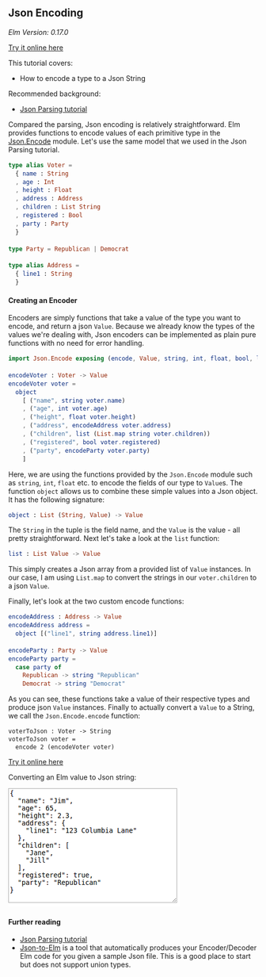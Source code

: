 ## Json Encoding

*Elm Version: 0.17.0*

[Try it online here](https://alexspurling.github.io/elm-recipes/json-encoding/)

This tutorial covers:

* How to encode a type to a Json String

Recommended background:

* [Json Parsing tutorial](../json-parsing/)

Compared the parsing, Json encoding is relatively straightforward. Elm provides functions to encode values of each
primitive type in the [Json.Encode](http://package.elm-lang.org/packages/elm-lang/core/4.0.1/Json-Encode) module. Let's
use the same model that we used in the Json Parsing tutorial.

```elm
type alias Voter =
  { name : String
  , age : Int
  , height : Float
  , address : Address
  , children : List String
  , registered : Bool
  , party : Party
  }

type Party = Republican | Democrat

type alias Address =
  { line1 : String
  }
```

#### Creating an Encoder

Encoders are simply functions that take a value of the type you want to encode, and return a json `Value`. Because we
already know the types of the values we're dealing with, Json encoders can be implemented as plain pure functions with
no need for error handling.

```elm
import Json.Encode exposing (encode, Value, string, int, float, bool, list, object)

encodeVoter : Voter -> Value
encodeVoter voter =
  object
    [ ("name", string voter.name)
    , ("age", int voter.age)
    , ("height", float voter.height)
    , ("address", encodeAddress voter.address)
    , ("children", list (List.map string voter.children))
    , ("registered", bool voter.registered)
    , ("party", encodeParty voter.party)
    ]
```

Here, we are using the functions provided by the `Json.Encode` module such as `string`, `int`, `float` etc. to encode
the fields of our type to `Value`s. The function `object` allows us to combine these simple values into a Json object.
It has the following signature:

```elm
object : List (String, Value) -> Value
```

The `String` in the tuple is the field name, and the `Value` is the value - all pretty straightforward. Next let's take
a look at the `list` function:


```elm
list : List Value -> Value
```

This simply creates a Json array from a provided list of `Value` instances. In our case, I am using `List.map` to convert
the strings in our `voter.children` to a json `Value`.

Finally, let's look at the two custom encode functions:

```elm
encodeAddress : Address -> Value
encodeAddress address =
  object [("line1", string address.line1)]

encodeParty : Party -> Value
encodeParty party =
  case party of
    Republican -> string "Republican"
    Democrat -> string "Democrat"
```

As you can see, these functions take a value of their respective types and produce json `Value` instances. Finally to
actually convert a `Value` to a String, we call the `Json.Encode.encode` function:

```
voterToJson : Voter -> String
voterToJson voter =
  encode 2 (encodeVoter voter)
```

[Try it online here](https://alexspurling.github.io/elm-recipes/json-encoding/)

Converting an Elm value to Json string:

![](screen1.png)

#### Further reading

* [Json Parsing tutorial](../json-parsing/)
* [Json-to-Elm](http://noredink.github.io/json-to-elm/) is a tool that automatically produces your Encoder/Decoder Elm code for you given a sample Json file. This is a good place to start but does not support union types.
